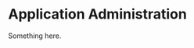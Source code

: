 [title]: # (Application Administration)
[tags]: # (XXX)
[priority]: # (700)
# Application Administration
Something here.
